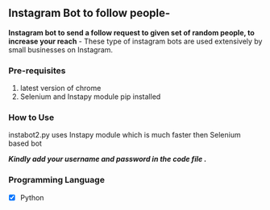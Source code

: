## Instagram Bot to follow people-

**Instagram bot to send a follow request to given set of random people, to increase your reach** -
These type of instagram bots are used extensively by small businesses on Instagram. 

### Pre-requisites

1. latest version of chrome
2. Selenium and Instapy module pip installed

### How to Use
instabot2.py uses Instapy module which is much faster then Selenium based bot


***Kindly add your username and password in the code file .***

### Programming Language

- [x] Python

